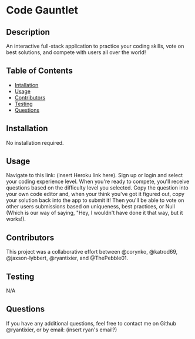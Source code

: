 # Code Gauntlet

## Description

An interactive full-stack application to practice your coding skills, vote on best solutions, and compete with users all over the world!

## Table of Contents

- [Intallation](#installation)
- [Usage](#usage)
- [Contributors](#contributors)
- [Testing](#testing)
- [Questions](#questions)

## Installation

No installation required.

## Usage

Navigate to this link: (insert Heroku link here). Sign up or login and select your coding experience level. When you're ready to compete, you'll receive questions based on the difficulty level you selected. Copy the question into your own code editor and, when your think you've got it figured out, copy your solution back into the app to submit it! Then you'll be able to vote on other users submissions based on uniqueness, best practices, or Null (Which is our way of saying, "Hey, I wouldn't have done it that way, but it works!).

## Contributors

This project was a collaborative effort between @corynko, @katrod69, @jaxson-lybbert, @ryantixier, and @ThePebble01.

## Testing

N/A

## Questions

If you have any additional questions, feel free to contact me on Github @ryantixier, or by email: (insert ryan's email?)
